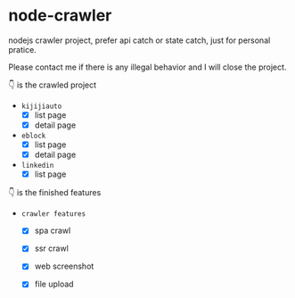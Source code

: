 # node-crawler

nodejs crawler project, prefer api catch or state catch, just for personal pratice.

Please contact me if there is any illegal behavior and I will close the project.

👇 is the crawled project

- `kijijiauto`
  - [x] list page
  - [x] detail page
- `eblock`
  - [x] list page
  - [x] detail page
- `linkedin`
  - [x] list page

👇 is the finished features

- `crawler features`
  - [x] spa crawl
  - [x] ssr crawl
  - [x] web screenshot
  - [x] file upload
  